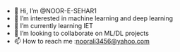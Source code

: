 - 👋 Hi, I’m @NOOR-E-SEHAR1
- 👀 I’m interested in machine learning and deep learning
- 🌱 I’m currently learning IET
- 💞️ I’m looking to collaborate on ML/DL projects
- 📫 How to reach me :noorali3456@yahoo.com

<!---
NOOR-E-SEHAR1/NOOR-E-SEHAR1 is a ✨ special ✨ repository because its `README.md` (this file) appears on your GitHub profile.
You can click the Preview link to take a look at your changes.
--->
